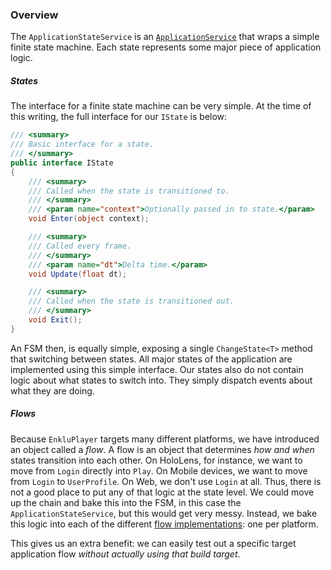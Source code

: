 ### Overview

The `ApplicationStateService` is an [`ApplicationService`](application.md) that wraps a simple finite state machine. Each state represents some major piece of application logic.

##### States

The interface for a finite state machine can be very simple. At the time of this writing, the full interface for our `IState` is below:

```csharp
/// <summary>
/// Basic interface for a state.
/// </summary>
public interface IState
{
    /// <summary>
    /// Called when the state is transitioned to.
    /// </summary>
    /// <param name="context">Optionally passed in to state.</param>
    void Enter(object context);

    /// <summary>
    /// Called every frame.
    /// </summary>
    /// <param name="dt">Delta time.</param>
    void Update(float dt);

    /// <summary>
    /// Called when the state is transitioned out.
    /// </summary>
    void Exit();
}
```

An FSM then, is equally simple, exposing a single `ChangeState<T>` method that switching between states. All major states of the application are implemented using this simple interface. Our states also do not contain logic about what states to switch into. They simply dispatch events about what they are doing.

##### Flows

Because `EnkluPlayer` targets many different platforms, we have introduced an object called a *flow*. A flow is an object that determines *how and when* states transition into each other. On HoloLens, for instance, we want to move from `Login` directly into `Play`. On Mobile devices, we want to move from `Login` to `UserProfile`. On Web, we don't use `Login` at all. Thus, there is not a good place to put any of that logic at the state level. We could move up the chain and bake this into the FSM, in this case the `ApplicationStateService`, but this would get very messy. Instead, we bake this logic into each of the different [flow implementations](https://github.com/enklu/enkluplayer/tree/master/Assets/Source/Application/Flows): one per platform.

This gives us an extra benefit: we can easily test out a specific target application flow *without actually using that build target*.

